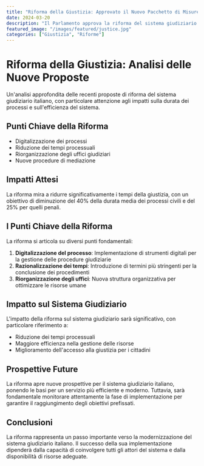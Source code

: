 ```yaml
---
title: "Riforma della Giustizia: Approvato il Nuovo Pacchetto di Misure"
date: 2024-03-20
description: "Il Parlamento approva la riforma del sistema giudiziario: digitalizzazione, efficienza e garanzie processuali."
featured_image: "/images/featured/justice.jpg"
categories: ["Giustizia", "Riforme"]
---
```


# Riforma della Giustizia: Analisi delle Nuove Proposte

Un'analisi approfondita delle recenti proposte di riforma del sistema giudiziario italiano, con particolare attenzione agli impatti sulla durata dei processi e sull'efficienza del sistema.

## Punti Chiave della Riforma

- Digitalizzazione dei processi
- Riduzione dei tempi processuali
- Riorganizzazione degli uffici giudiziari
- Nuove procedure di mediazione

## Impatti Attesi

La riforma mira a ridurre significativamente i tempi della giustizia, con un obiettivo di diminuzione del 40% della durata media dei processi civili e del 25% per quelli penali.

## I Punti Chiave della Riforma

La riforma si articola su diversi punti fondamentali:

1. **Digitalizzazione del processo**: Implementazione di strumenti digitali per la gestione delle procedure giudiziarie
2. **Razionalizzazione dei tempi**: Introduzione di termini più stringenti per la conclusione dei procedimenti
3. **Riorganizzazione degli uffici**: Nuova struttura organizzativa per ottimizzare le risorse umane

## Impatto sul Sistema Giudiziario

L'impatto della riforma sul sistema giudiziario sarà significativo, con particolare riferimento a:

- Riduzione dei tempi processuali
- Maggiore efficienza nella gestione delle risorse
- Miglioramento dell'accesso alla giustizia per i cittadini

## Prospettive Future

La riforma apre nuove prospettive per il sistema giudiziario italiano, ponendo le basi per un servizio più efficiente e moderno. Tuttavia, sarà fondamentale monitorare attentamente la fase di implementazione per garantire il raggiungimento degli obiettivi prefissati.

## Conclusioni

La riforma rappresenta un passo importante verso la modernizzazione del sistema giudiziario italiano. Il successo della sua implementazione dipenderà dalla capacità di coinvolgere tutti gli attori del sistema e dalla disponibilità di risorse adeguate. 